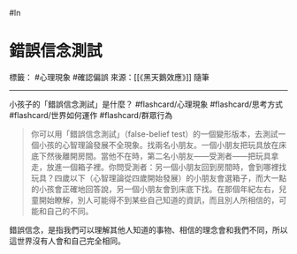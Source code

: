 #ln 
# 錯誤信念測試
標籤： #心理現象 #確認偏誤 
來源：[[《黑天鵝效應》]] 隨筆

---

小孩子的「錯誤信念測試」是什麼？ #flashcard/心理現象 #flashcard/思考方式 #flashcard/世界如何運作 #flashcard/群眾行為 
> 你可以用「錯誤信念測試」（false-belief test）的一個變形版本，去測試一個小孩的心智理論發展不全現象。找兩名小朋友。一個小朋友把玩具放在床底下然後離開房間。當他不在時，第二名小朋友——受測者——把玩具拿走，放進一個箱子裡。你問受測者：另一個小朋友回到房間時，會到哪裡找玩具？四歲以下（心智理論從四歲開始發展）的小朋友會選箱子，而大一點的小孩會正確地回答說，另一個小朋友會到床底下找。在那個年紀左右，兒童開始瞭解，別人可能得不到某些自己知道的資訊，而且別人所相信的，可能和自己的不同。

錯誤信念，是指我們可以理解其他人知道的事物、相信的理念會和我們不同，所以這世界沒有人會和自己完全相同。